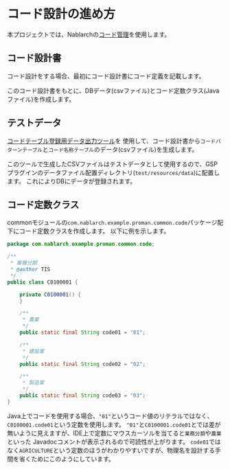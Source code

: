 # コード設計の進め方

本プロジェクトでは、Nablarchの[コード管理](https://nablarch.github.io/docs/LATEST/doc/application_framework/application_framework/libraries/code.html)を使用します。

## コード設計書

コード設計をする場合、最初にコード設計書にコード定義を記載します。

このコード設計書をもとに、DBデータ(csvファイル)とコード定数クラス(Javaファイル)を作成します。

## テストデータ

[コードテーブル登録用データ出力ツール](https://github.com/nablarch-development-standards/nablarch-development-standards-tools#%E7%99%BB%E9%8C%B2%E7%94%A8%E3%83%87%E3%83%BC%E3%82%BF%E4%BD%9C%E6%88%90)を
使用して、コード設計書から`コードパターンテーブル`と`コード名称テーブル`のデータ(csvファイル)を生成します。

このツールで生成したCSVファイルはテストデータとして使用するので、GSPプラグインのデータファイル配置ディレクトリ(`test/resources/data`)に配置します。
これによりDBにデータが登録されます。



## コード定数クラス

commonモジュールの`com.nablarch.example.proman.common.code`パッケージ配下にコード定数クラスを作成します。
以下に例を示します。

``` java
package com.nablarch.example.proman.common.code;

/**
 * 業種分類
 * @author TIS
 */
public class C0100001 {

    private C0100001() {
    }

    /**
     * 農業
     */
    public static final String code01 = "01";

    /**
     * 建設業
     */
    public static final String code02 = "02";

    /**
     * 製造業
     */
    public static final String code03 = "03";
}
```

Java上でコードを使用する場合、`"01"`というコード値のリテラルではなく、`C0100001.code01`という定数を使用します。
`"01"`と`C0100001.code01`とでは差が無いように見えますが、IDE上で定数にマウスカーソルを当てると`業務分類`や`農業`といった
Javadocコメントが表示されるので可読性が上がります。
`code01`ではなく`AGRICULTURE`という定数のほうがわかりやすいですが、物理名を設計する手間を省くためにこのようにしています。
